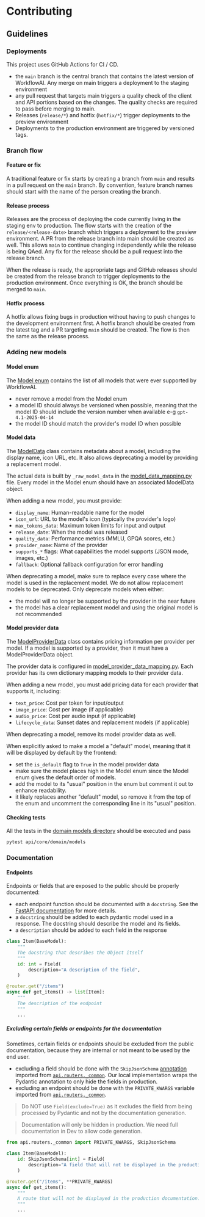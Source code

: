 # Contributing

## Guidelines

### Deployments

This project uses GitHub Actions for CI / CD.

- the `main` branch is the central branch that contains the latest version of WorkflowAI. Any merge on main triggers
  a deployment to the staging environment
- any pull request that targets main triggers a quality check of the client and API portions based on
  the changes. The quality checks are required to pass before merging to main.
- Releases (`release/*`) and hotfix (`hotfix/*`) trigger deployments to the preview environment
- Deployments to the production environment are triggered by versioned tags.

### Branch flow

#### Feature or fix

A traditional feature or fix starts by creating a branch from `main` and results in a pull request on the `main` branch.
By convention, feature branch names should start with the name of the person creating the branch.

#### Release process

Releases are the process of deploying the code currently living in the staging env to production. The flow
starts with the creation of the `release/<release-date>` branch which triggers a deployment to the preview environment. A
PR from the release branch into main should be created as well.
This allows `main` to continue changing independently while the release is being QAed. Any fix for the release
should be a pull request into the release branch.

When the release is ready, the appropriate tags and GitHub releases should be created from the release branch to
trigger deployments to the production environment. Once everything is OK, the branch should be merged to `main`.

#### Hotfix process

A hotfix allows fixing bugs in production without having to push changes to the development environment first.
A hotfix branch should be created from the latest tag and a PR targeting `main` should be created. The flow is then the
same as the release process.

### Adding new models

#### Model enum

The [Model enum](./api/core/domain/models/models.py) contains the list of all models that were ever supported by WorkflowAI.

- never remove a model from the Model enum
- a model ID should always be versioned when possible, meaning that the model ID should include the version number when available e-g `gpt-4.1-2025-04-14`
- the model ID should match the provider's model ID when possible

#### Model data

The [ModelData](./api/core/domain/models/model_data.py) class contains metadata about a model, including the display name, icon URL, etc. It also allows deprecating a model by providing a replacement model.

The actual data is built by `_raw_model_data` in the [model_data_mapping.py](./api/core/domain/models/model_data_mapping.py) file. Every model in the Model enum should have an associated ModelData object.

When adding a new model, you must provide:

- `display_name`: Human-readable name for the model
- `icon_url`: URL to the model's icon (typically the provider's logo)
- `max_tokens_data`: Maximum token limits for input and output
- `release_date`: When the model was released
- `quality_data`: Performance metrics (MMLU, GPQA scores, etc.)
- `provider_name`: Name of the provider
- `supports_*` flags: What capabilities the model supports (JSON mode, images, etc.)
- `fallback`: Optional fallback configuration for error handling

When deprecating a model, make sure to replace every case where the model is used in the replacement model. We do not allow replacement models to be deprecated. Only deprecate models when either:

- the model will no longer be supported by the provider in the near future
- the model has a clear replacement model and using the original model is not recommended

#### Model provider data

The [ModelProviderData](./api/core/domain/models/model_provider_data.py) class contains pricing information per provider per model. If a model is supported by a provider, then it must have a ModelProviderData object.

The provider data is configured in [model_provider_data_mapping.py](./api/core/domain/models/model_provider_data_mapping.py). Each provider has its own dictionary mapping models to their provider data.

When adding a new model, you must add pricing data for each provider that supports it, including:

- `text_price`: Cost per token for input/output
- `image_price`: Cost per image (if applicable)
- `audio_price`: Cost per audio input (if applicable)
- `lifecycle_data`: Sunset dates and replacement models (if applicable)

When deprecating a model, remove its model provider data as well.

When explicitly asked to make a model a "default" model, meaning that it will be displayed by default by the frontend:

- set the `is_default` flag to `True` in the model provider data
- make sure the model places high in the Model enum since the Model enum gives the default order of models.
- add the model to its "usual" position in the enum but comment it out to enhance readability.
- it likely replaces another "default" model, so remove it from the top of the enum and uncomment the corresponding line in its "usual" position.

#### Checking tests

All the tests in the [domain models directory](./api/core/domain/models) should be executed and pass

```bash
pytest api/core/domain/models
```

### Documentation

#### Endpoints

Endpoints or fields that are exposed to the public should be properly documented:

- each endpoint function should be documented with a `docstring`. See the [FastAPI documentation](https://fastapi.tiangolo.com/tutorial/path-operation-configuration/#summary-and-description) for more details.
- a `docstring` should be added to each pydantic model used in a response. The docstring should describe the model and its fields.
- a `description` should be added to each field in the response

```python
class Item(BaseModel):
    """
    The docstring that describes the Object itself
    """
    id: int = Field(
        description="A description of the field",
    )

@router.get("/items")
async def get_items() -> list[Item]:
    """
    The description of the endpoint
    """
    ...
```

##### Excluding certain fields or endpoints for the documentation

Sometimes, certain fields or endpoints should be excluded from the public documentation, because they are internal or not meant to be used by the end user.

- excluding a field should be done with the `SkipJsonSchema` [annotation](https://docs.pydantic.dev/latest/api/json_schema/#pydantic.json_schema.SkipJsonSchema) imported from [`api.routers._common`](api/api/routers/_common.py). Our local implementation wraps the Pydantic annotation to only hide the fields in production.
- excluding an endpoint should be done with the `PRIVATE_KWARGS` variable imported from [`api.routers._common`](api/api/routers/_common.py).

> Do NOT use `Field(exclude=True)` as it excludes the field from being processed by Pydantic and not by the documentation generation.

> Documentation will only be hidden in production. We need full documentation in Dev to allow code generation.

```python
from api.routers._common import PRIVATE_KWARGS, SkipJsonSchema

class Item(BaseModel):
    id: SkipJsonSchema[int] = Field(
        description="A field that will not be displayed in the production documentation.",
    )

@router.get("/items", **PRIVATE_KWARGS)
async def get_items():
    """
    A route that will not be displayed in the production documentation.
    """
    ...
```
